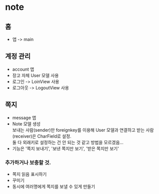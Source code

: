 # note


## 홈
- 앱 -> main

## 계정 관리
- account 앱
- 장고 자체 User 모델 사용
- 로그인 -> LoinView 사용
- 로그아웃 -> LogoutView 사용

## 쪽지
- message 앱
- Note 모델 생성<br>
보내는 사람(sender)만 foreignkey를 이용해 User 모델과 연결하고 받는 사람(receiver)은 CharField로 설정.<br>
둘 다 외래키로 설정하는 건 안 되는 것 같고 방법을 모르겠음...
- 기능은 '쪽지 보내기', '보낸 쪽지만 보기', '받은 쪽지만 보기'

### 추가하거나 보충할 것.
- 쪽지 읽음 표시하기
- 꾸미기
- 동시에 여러명에게 쪽지를 보낼 수 있게 만들기
